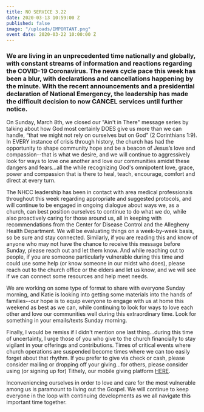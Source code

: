 ```yaml
---
title: NO SERVICE 3.22
date: 2020-03-13 10:59:00 Z
published: false
image: "/uploads/IMPORTANT.png"
event date: 2020-03-22 10:00:00 Z
---
```


### We are living in an unprecedented time nationally and globally, with constant streams of information and reactions regarding the COVID-19 Coronavirus. The news cycle pace this week has been a blur, with declarations and cancellations happening by the minute. With the recent announcements and a presidential declaration of National Emergency, the leadership has made the difficult decision to now CANCEL services until further notice.

On Sunday, March 8th, we closed our "Ain't in There" message series by talking about how God most certainly DOES give us more than we can handle, “that we might not rely on ourselves but on God” (2 Corinthians 1:9). In EVERY instance of crisis through history, the church has had the opportunity to shape community hope and be a beacon of Jesus’s love and compassion--that is what we desire, and we will continue to aggressively look for ways to love one another and love our communities amidst these dangers and fears...all the while recognizing God's omnipotent love, grace, power and compassion that is there to heal, teach, encourage, comfort and direct at every turn.
 
The NHCC leadership has been in contact with area medical professionals throughout this week regarding appropriate and suggested protocols, and will continue to be engaged in ongoing dialogue about ways we, as a church, can best position ourselves to continue to do what we do, while also proactively caring for those around us, all in keeping with recommendations from the Center for Disease Control and the Allegheny Health Department. We will be evaluating things on a week-by-week basis, so be sure and stay connected. Similarly, if you are reading this and know of anyone who may not have the chance to receive this message before Sunday, please reach out and let them know. And while reaching out to people, if you are someone particularly vulnerable during this time and could use some help (or know someone in our midst who does), please reach out to the church office or the elders and let us know, and we will see if we can connect some resources and help meet needs.

We are working on some type of format to share with everyone Sunday morning, and Katie is looking into getting some materials into the hands of families--our hope is to equip everyone to engage with us at home this weekend as best as we can, while continuing to look for ways to love each other and love our communities well during this extraordinary time. Look for something in your emails/texts Sunday morning.

Finally, I would be remiss if I didn't mention one last thing...during this time of uncertainty, I urge those of you who give to the church financially to stay vigilant in your offerings and contributions. Times of critical events where church operations are suspended become times where we can too easily forget about that rhythm. If you prefer to give via check or cash, please consider mailing or dropping off your giving...for others, please consider using (or signing up for) Tithely, our mobile giving platform [HERE](https://get.tithe.ly/download-tithely-app).
 
Inconveniencing ourselves in order to love and care for the most vulnerable among us is paramount to living out the Gospel. We will continue to keep everyone in the loop with continuing developments as we all navigate this important time together.